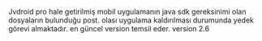 Jvdroid pro hale getirilmiş mobil uygulamanın java sdk 
gereksinimi olan dosyaların bulunduğu post.
olası uygulama kaldırılması durumunda yedek görevi almaktadır.
en güncel version temsil eder.
version 2.6

